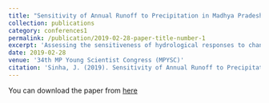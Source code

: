 ```yaml
---
title: "Sensitivity of Annual Runoff to Precipitation in Madhya Pradesh, India."
collection: publications
category: conferences1
permalink: /publication/2019-02-28-paper-title-number-1
excerpt: 'Assessing the sensitiveness of hydrological responses to changing climate is an important topic in the field of hydrology. Any substantial changes in the available water yield or runoff put the human society in danger. Thus, predicting the fluctuations in runoff generations is a key for proper implementation of water management plans. The present study is conducted to evaluate the sensitivity of water yield to variations in the annual precipitation by quantifying precipitation elasticity of runoff in the state of Madhya Pradesh. Budyko based climate elasticity method is adopted with a parametric Budyko equation to incorporate the inherent surface characteristics in the analysis. Pixel-scale calculations are carried out to implement the heterogeneity of hydro-climatological parameter into elasticity. The precipitation elasticity values are presented as spatial mean values. It is observed that elasticity value ranged between 1.254 and 1.505 with a mean value of 1.334 for the 39 watersheds, considered in the study. It means that a 10 % change in the mean annual precipitation would result in 12.54 % to 15.05 % change in runoff generation. The values of elasticity are further presented for 5 major river basins (ranged between 1.304 and 1.401) and the 51 districts (ranged between 1.254 and 1.445) covered by the state. A significant inverse exponential relationship is observed between gridded precipitation elasticity of runoff to runoff ratio (R 2 = 0.876, P < 0.01) and mean annual runoff (R 2 = 0.420, p < 0.01). In addition, it is observed that runoff is more sensitive to variation in annual precipitation in the arid regions of the state compared to the humid regions. Quantification of runoff elasticity to precipitation is an effective approach to evaluate the influence of climatic variability on the catchment hydrology.'
date: 2019-02-28
venue: '34th MP Young Scientist Congress (MPYSC)' 
citation: 'Sinha, J. (2019). Sensitivity of Annual Runoff to Precipitation in Madhya Pradesh, India. 34th MP Young Scientist Congress (MPYSC), 28 February-1 March 2019, M.P. Council of Science and Technology, Bhopal. '
---
```

You can download the paper from [here](https://www.researchgate.net/publication/334458569_Sensitivity_of_Annual_Runoff_to_Precipitation_in_Madhya_Pradesh_India)
